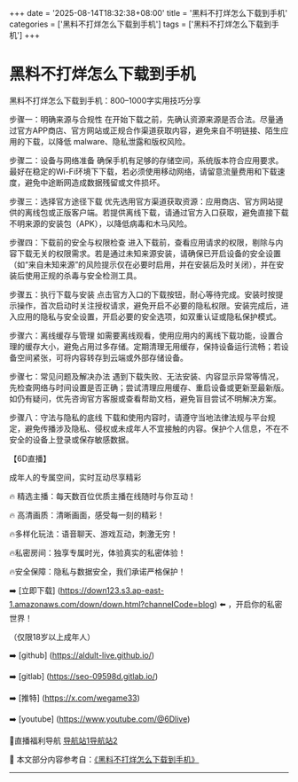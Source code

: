 +++
date = '2025-08-14T18:32:38+08:00'
title = '黑料不打烊怎么下载到手机'
categories = ['黑料不打烊怎么下载到手机']
tags = ['黑料不打烊怎么下载到手机']
+++

# 黑料不打烊怎么下载到手机

黑料不打烊怎么下载到手机：800–1000字实用技巧分享

步骤一：明确来源与合规性
在开始下载之前，先确认资源来源是否合法。尽量通过官方APP商店、官方网站或正规合作渠道获取内容，避免来自不明链接、陌生应用的下载，以降低 malware、隐私泄露和版权风险。

步骤二：设备与网络准备
确保手机有足够的存储空间，系统版本符合应用要求。最好在稳定的Wi-Fi环境下下载，若必须使用移动网络，请留意流量费用和下载速度，避免中途断网造成数据残留或文件损坏。

步骤三：选择官方途径下载
优先选用官方渠道获取资源：应用商店、官方网站提供的离线包或正版客户端。若提供离线下载，请通过官方入口获取，避免直接下载不明来源的安装包（APK），以降低病毒和木马风险。

步骤四：下载前的安全与权限检查
进入下载前，查看应用请求的权限，剔除与内容下载无关的权限需求。若是通过未知来源安装，请确保已开启设备的安全设置（如“来自未知来源”的风险提示仅在必要时启用，并在安装后及时关闭），并在安装后使用正规的杀毒与安全检测工具。

步骤五：执行下载与安装
点击官方入口的下载按钮，耐心等待完成。安装时按提示操作，首次启动时关注授权请求，避免开启不必要的隐私权限。安装完成后，进入应用的隐私与安全设置，开启必要的安全选项，如双重认证或隐私保护模式。

步骤六：离线缓存与管理
如需要离线观看，使用应用内的离线下载功能，设置合理的缓存大小，避免占用过多存储。定期清理无用缓存，保持设备运行流畅；若设备空间紧张，可将内容转存到云端或外部存储设备。

步骤七：常见问题及解决办法
遇到下载失败、无法安装、内容显示异常等情况，先检查网络与时间设置是否正确；尝试清理应用缓存、重启设备或更新至最新版。如仍有疑问，优先咨询官方客服或查看帮助文档，避免盲目尝试不明解决方案。

步骤八：守法与隐私的底线
下载和使用内容时，请遵守当地法律法规与平台规定，避免传播涉及隐私、侵权或未成年人不宜接触的内容。保护个人信息，不在不安全的设备上登录或保存敏感数据。

【6D直播】

 成年人的专属空间，实时互动尽享精彩

🔥 精选主播：每天数百位优质主播在线随时与你互动！

🔥 高清画质：清晰画面，感受每一刻的精彩！

🔥多样化玩法：语音聊天、游戏互动，刺激无穷！

🔥私密房间：独享专属时光，体验真实的私密体验！

🔥安全保障：隐私与数据安全，我们承诺严格保护！

➡️ [立即下载] (https://down123.s3.ap-east-1.amazonaws.com/down/down.html?channelCode=blog) ⬅️ ，开启你的私密世界！

 （仅限18岁以上成年人）

➡️ [github] (https://aldult-live.github.io/)

➡️ [gitlab] (https://seo-09598d.gitlab.io/)

➡️ [推特] (https://x.com/wegame33)

➡️ [youtube] (https://www.youtube.com/@6Dlive)

🔞直播福利导航   [导航站1](https://webstack-86085a.gitlab.io/)[导航站2](https://onlygit123-2.github.io/)


📘 本文部分内容参考自：[《黑料不打烊怎么下载到手机》](https://webstack-hugo-1.pages.dev/)

---
